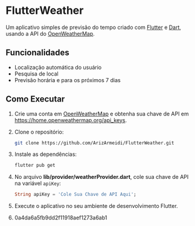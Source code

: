 # FlutterWeather

Um aplicativo simples de previsão do tempo criado com [Flutter](https://flutter.dev/) e [Dart](https://dart.dev/), usando a API do [OpenWeatherMap](https://openweathermap.org/).

## Funcionalidades
- Localização automática do usuário
- Pesquisa de local
- Previsão horária e para os próximos 7 dias

## Como Executar
1. Crie uma conta em [OpenWeatherMap](https://openweathermap.org/) e obtenha sua chave de API em https://home.openweathermap.org/api_keys.
2. Clone o repositório:
   ```sh
   git clone https://github.com/ArizArmeidi/FlutterWeather.git
   ```
3. Instale as dependências:
   ```sh
   flutter pub get
   ```
4. No arquivo **lib/provider/weatherProvider.dart**, cole sua chave de API na variável `apiKey`:
   ```dart
   String apiKey = 'Cole Sua Chave de API Aqui';
   ```
5. Execute o aplicativo no seu ambiente de desenvolvimento Flutter.

6. 0a4da6a5fb9dd2f11918aef1273a6ab1

